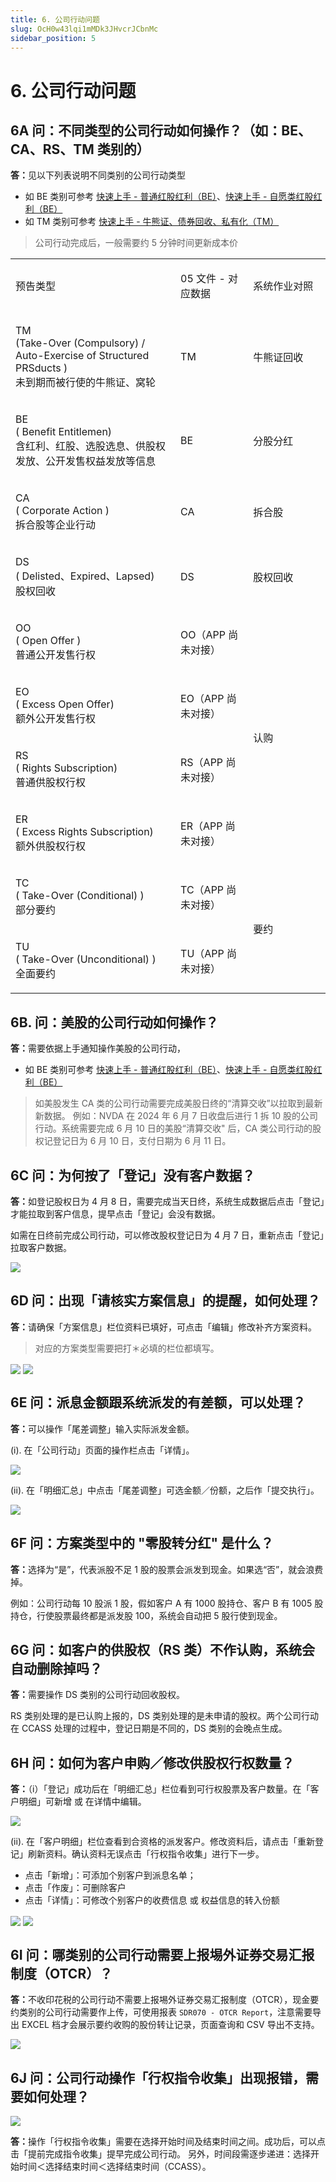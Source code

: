 ```yaml
---
title: 6. 公司行动问题
slug: OcH0w43lqi1mMDk3JHvcrJCbnMc
sidebar_position: 5
---
```



# 6. 公司行动问题

## 6A 问：不同类型的公司行动如何操作？（如：BE、CA、RS、TM 类别的）

<b>答：</b>见以下列表说明不同类别的公司行动类型

- 如 BE 类别可参考 [快速上手 - 普通红股红利（BE）](./VK4bwFoGyifITykmGaucY7fSncc)、[快速上手 - 自愿类红股红利（BE） ](./NiQDwy0cziZ2b5kKIg5c0ExAn6f)
- 如 TM 类别可参考 [快速上手 - 牛熊证、债券回收、私有化（TM）](./ODm8wYemyiS9WZkNGUmcbZ3Qnlc)

> 公司行动完成后，一般需要约 5 分钟时间更新成本价

<table>
<colgroup>
<col width="415"/>
<col width="177"/>
<col width="229"/>
</colgroup>
<tbody>
<tr><td><p>预告类型</p></td><td><p>05 文件 - 对应数据</p></td><td><p>系统作业对照</p></td></tr>
<tr><td><p>TM<br/>(Take-Over (Compulsory) / Auto-Exercise of Structured PRSducts )<br/>未到期而被行使的牛熊证、窝轮</p></td><td><p>TM</p></td><td><p>牛熊证回收</p></td></tr>
<tr><td><p>BE<br/>( Benefit Entitlemen)<br/>含红利、红股、选股选息、供股权发放、公开发售权益发放等信息</p></td><td><p>BE</p></td><td><p>分股分红</p></td></tr>
<tr><td><p>CA<br/>( Corporate Action )<br/>拆合股等企业行动</p></td><td><p>CA</p></td><td><p>拆合股</p></td></tr>
<tr><td><p>DS<br/>( Delisted、Expired、Lapsed)<br/>股权回收</p></td><td><p>DS</p></td><td><p>股权回收</p></td></tr>
<tr><td><p>OO<br/>( Open Offer )<br/>普通公开发售行权</p></td><td><p>OO（APP 尚未对接）</p></td><td rowspan="4"><p>认购</p></td></tr>
<tr><td><p>EO<br/>( Excess Open Offer)<br/>额外公开发售行权</p></td><td><p>EO（APP 尚未对接）</p></td></tr>
<tr><td><p>RS<br/>( Rights Subscription)<br/>普通供股权行权</p></td><td><p>RS（APP 尚未对接）</p></td></tr>
<tr><td><p>ER<br/>( Excess Rights Subscription)<br/>额外供股权行权</p></td><td><p>ER（APP 尚未对接）</p></td></tr>
<tr><td><p>TC<br/>( Take-Over (Conditional) )<br/>部分要约</p></td><td><p>TC（APP 尚未对接）</p></td><td rowspan="2"><p>要约</p></td></tr>
<tr><td><p>TU<br/>( Take-Over (Unconditional) )<br/>全面要约</p></td><td><p>TU（APP 尚未对接）</p></td></tr>
</tbody>
</table>

## 6B. 问：美股的公司行动如何操作？

<b>答：</b>需要依据上手通知操作美股的公司行动，

- 如 BE 类别可参考 [快速上手 - 普通红股红利（BE）](./VK4bwFoGyifITykmGaucY7fSncc)、[快速上手 - 自愿类红股红利（BE） ](./NiQDwy0cziZ2b5kKIg5c0ExAn6f)

> 如美股发生 CA 类的公司行动需要完成美股日终的“清算交收”以拉取到最新新数据。
例如：NVDA 在 2024 年 6 月 7 日收盘后进行 1 拆 10 股的公司行动。系统需要完成 6 月 10 日的美股“清算交收" 后，CA 类公司行动的股权记登记日为 6 月 10 日，支付日期为 6 月 11 日。

## 6C 问：为何按了「登记」没有客户数据？

<b>答：</b>如登记股权日为 4 月 8 日，需要完成当天日终，系统生成数据后点击「登记」才能拉取到客户信息，提早点击「登记」会没有数据。

如需在日终前完成公司行动，可以修改股权登记日为 4 月 7 日，重新点击「登记」拉取客户数据。

<img src="/assets/RQ3TbgmIUo6VFPxI4erczsgin0b.png" src-width="2131" src-height="849" align="center"/>

## 6D 问：出现「请核实方案信息」的提醒，如何处理？

<b>答：</b>请确保「方案信息」栏位资料已填好，可点击「编辑」修改补齐方案资料。

> 对应的方案类型需要把打＊必填的栏位都填写。

<img src="/assets/JjAKb9DutooHGmxTxE7chIfwn2b.png" src-width="2478" src-height="1428" align="center"/>

<img src="/assets/Lpg6bN3fFowgIexU05PczbxcnVf.png" src-width="2164" src-height="1366" align="center"/>

## 6E 问：派息金额跟系统派发的有差额，可以处理？

<b>答：</b>可以操作「尾差调整」输入实际派发金额。

(i). 在「公司行动」页面的操作栏点击「详情」。

<img src="/assets/P0ySbsHgho3rrxxsE4Eccf2GnAd.png" src-width="2816" src-height="1376" align="center"/>

(ii). 在「明细汇总」中点击「尾差调整」可选金额／份额，之后作「提交执行」。

<img src="/assets/JwdHbYDgcoPKcNx22PecSsRAnQf.png" src-width="2084" src-height="1236" align="center"/>

## 6F 问：方案类型中的 "零股转分红" 是什么？

<b>答：</b>选择为“是”，代表派股不足 1 股的股票会派发到现金。如果选“否”，就会浪费掉。

例如：公司行动每 10 股派 1 股，假如客户 A 有 1000 股持仓、客户 B 有 1005 股持仓，行使股票最终都是派发股 100，系统会自动把 5 股行使到现金。

## 6G 问：如客户的供股权（RS 类）不作认购，系统会自动删除掉吗？

<b>答：</b>需要操作 DS 类别的公司行动回收股权。 

RS 类别处理的是已认购上报的，DS 类别处理的是未申请的股权。两个公司行动在 CCASS 处理的过程中，登记日期是不同的，DS 类别的会晚点生成。

## 6H 问：如何为客户申购／修改供股权行权数量？

<b>答：</b>（i）「登记」成功后在「明细汇总」栏位看到可行权股票及客户数量。在「客户明细」可新增 或 在详情中编辑。

<img src="/assets/ZCvDb4yeCoFKa3xhhSIcKEa0nPe.png" src-width="2367" src-height="1392" align="center"/>

(ii). 在「客户明细」栏位查看到合资格的派发客户。修改资料后，请点击「重新登记」刷新资料。确认资料无误点击「行权指令收集」进行下一步。


- 点击「新增」：可添加个别客户到派息名单；
- 点击「作废」：可删除客户
- 点击「详情」：可修改个别客户的收费信息 或 权益信息的转入份额

<img src="/assets/R9ezbx7WEo9OANx5RcgcQApenid.png" src-width="2391" src-height="1438" align="center"/>

<img src="/assets/NIW5bh73YoM3ywxskvycP3GKn0y.png" src-width="1849" src-height="1390" align="center"/>

## 6I 问：哪类别的公司行动需要上报埸外证券交易汇报制度（OTCR）？

<b>答：</b>不收印花税的公司行动不需要上报埸外证券交易汇报制度（OTCR），现金要约类别的公司行动需要作上传，可使用报表 `SDR070 - OTCR Report`，注意需要导出 EXCEL 档才会展示要约收购的股份转让记录，页面查询和 CSV 导出不支持。

<img src="/assets/RLolbt0tSoVrDWxcYsbcWEnonAc.png" src-width="2042" src-height="808" align="center"/>

## 6J 问：公司行动操作「行权指令收集」出现报错，需要如何处理？

<img src="/assets/EjeEb1YdHoUQUDxeyLMcn2kznHe.png" src-width="2137" src-height="510" align="center"/>

<b>答：</b>操作「行权指令收集」需要在选择开始时间及结束时间之间。成功后，可以点击「提前完成指令收集」提早完成公司行动。
另外，时间段需逐步递进：选择开始时间＜选择结束时间＜选择结束时间（CCASS）。

